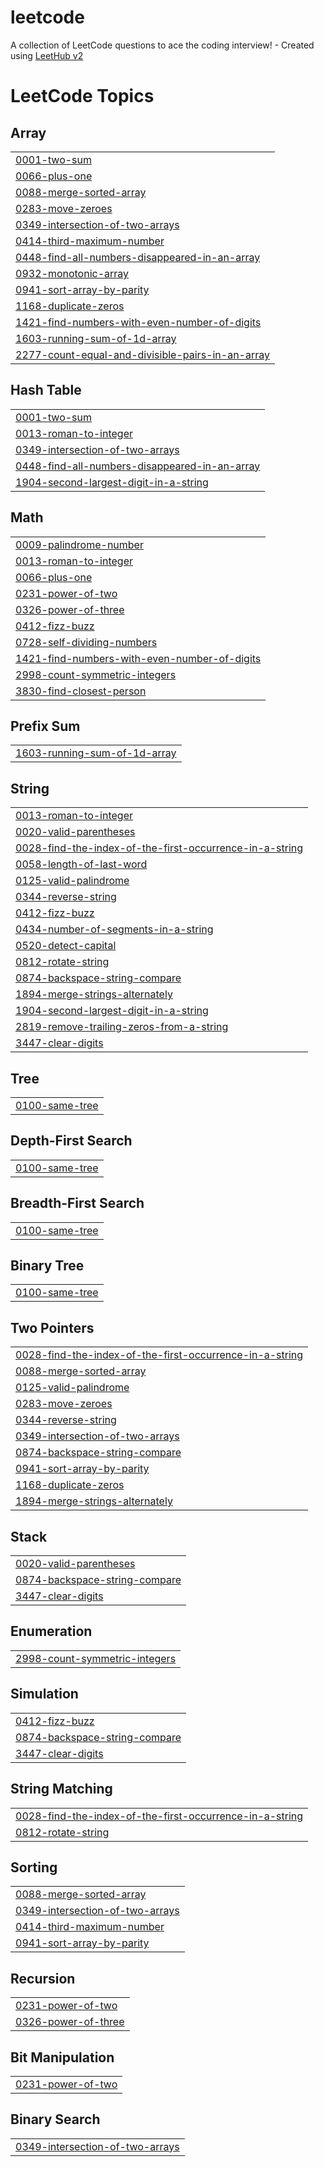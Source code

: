 # leetcode
A collection of LeetCode questions to ace the coding interview! - Created using [LeetHub v2](https://github.com/arunbhardwaj/LeetHub-2.0)

<!---LeetCode Topics Start-->
# LeetCode Topics
## Array
|  |
| ------- |
| [0001-two-sum](https://github.com/rizanep/leetcode/tree/master/0001-two-sum) |
| [0066-plus-one](https://github.com/rizanep/leetcode/tree/master/0066-plus-one) |
| [0088-merge-sorted-array](https://github.com/rizanep/leetcode/tree/master/0088-merge-sorted-array) |
| [0283-move-zeroes](https://github.com/rizanep/leetcode/tree/master/0283-move-zeroes) |
| [0349-intersection-of-two-arrays](https://github.com/rizanep/leetcode/tree/master/0349-intersection-of-two-arrays) |
| [0414-third-maximum-number](https://github.com/rizanep/leetcode/tree/master/0414-third-maximum-number) |
| [0448-find-all-numbers-disappeared-in-an-array](https://github.com/rizanep/leetcode/tree/master/0448-find-all-numbers-disappeared-in-an-array) |
| [0932-monotonic-array](https://github.com/rizanep/leetcode/tree/master/0932-monotonic-array) |
| [0941-sort-array-by-parity](https://github.com/rizanep/leetcode/tree/master/0941-sort-array-by-parity) |
| [1168-duplicate-zeros](https://github.com/rizanep/leetcode/tree/master/1168-duplicate-zeros) |
| [1421-find-numbers-with-even-number-of-digits](https://github.com/rizanep/leetcode/tree/master/1421-find-numbers-with-even-number-of-digits) |
| [1603-running-sum-of-1d-array](https://github.com/rizanep/leetcode/tree/master/1603-running-sum-of-1d-array) |
| [2277-count-equal-and-divisible-pairs-in-an-array](https://github.com/rizanep/leetcode/tree/master/2277-count-equal-and-divisible-pairs-in-an-array) |
## Hash Table
|  |
| ------- |
| [0001-two-sum](https://github.com/rizanep/leetcode/tree/master/0001-two-sum) |
| [0013-roman-to-integer](https://github.com/rizanep/leetcode/tree/master/0013-roman-to-integer) |
| [0349-intersection-of-two-arrays](https://github.com/rizanep/leetcode/tree/master/0349-intersection-of-two-arrays) |
| [0448-find-all-numbers-disappeared-in-an-array](https://github.com/rizanep/leetcode/tree/master/0448-find-all-numbers-disappeared-in-an-array) |
| [1904-second-largest-digit-in-a-string](https://github.com/rizanep/leetcode/tree/master/1904-second-largest-digit-in-a-string) |
## Math
|  |
| ------- |
| [0009-palindrome-number](https://github.com/rizanep/leetcode/tree/master/0009-palindrome-number) |
| [0013-roman-to-integer](https://github.com/rizanep/leetcode/tree/master/0013-roman-to-integer) |
| [0066-plus-one](https://github.com/rizanep/leetcode/tree/master/0066-plus-one) |
| [0231-power-of-two](https://github.com/rizanep/leetcode/tree/master/0231-power-of-two) |
| [0326-power-of-three](https://github.com/rizanep/leetcode/tree/master/0326-power-of-three) |
| [0412-fizz-buzz](https://github.com/rizanep/leetcode/tree/master/0412-fizz-buzz) |
| [0728-self-dividing-numbers](https://github.com/rizanep/leetcode/tree/master/0728-self-dividing-numbers) |
| [1421-find-numbers-with-even-number-of-digits](https://github.com/rizanep/leetcode/tree/master/1421-find-numbers-with-even-number-of-digits) |
| [2998-count-symmetric-integers](https://github.com/rizanep/leetcode/tree/master/2998-count-symmetric-integers) |
| [3830-find-closest-person](https://github.com/rizanep/leetcode/tree/master/3830-find-closest-person) |
## Prefix Sum
|  |
| ------- |
| [1603-running-sum-of-1d-array](https://github.com/rizanep/leetcode/tree/master/1603-running-sum-of-1d-array) |
## String
|  |
| ------- |
| [0013-roman-to-integer](https://github.com/rizanep/leetcode/tree/master/0013-roman-to-integer) |
| [0020-valid-parentheses](https://github.com/rizanep/leetcode/tree/master/0020-valid-parentheses) |
| [0028-find-the-index-of-the-first-occurrence-in-a-string](https://github.com/rizanep/leetcode/tree/master/0028-find-the-index-of-the-first-occurrence-in-a-string) |
| [0058-length-of-last-word](https://github.com/rizanep/leetcode/tree/master/0058-length-of-last-word) |
| [0125-valid-palindrome](https://github.com/rizanep/leetcode/tree/master/0125-valid-palindrome) |
| [0344-reverse-string](https://github.com/rizanep/leetcode/tree/master/0344-reverse-string) |
| [0412-fizz-buzz](https://github.com/rizanep/leetcode/tree/master/0412-fizz-buzz) |
| [0434-number-of-segments-in-a-string](https://github.com/rizanep/leetcode/tree/master/0434-number-of-segments-in-a-string) |
| [0520-detect-capital](https://github.com/rizanep/leetcode/tree/master/0520-detect-capital) |
| [0812-rotate-string](https://github.com/rizanep/leetcode/tree/master/0812-rotate-string) |
| [0874-backspace-string-compare](https://github.com/rizanep/leetcode/tree/master/0874-backspace-string-compare) |
| [1894-merge-strings-alternately](https://github.com/rizanep/leetcode/tree/master/1894-merge-strings-alternately) |
| [1904-second-largest-digit-in-a-string](https://github.com/rizanep/leetcode/tree/master/1904-second-largest-digit-in-a-string) |
| [2819-remove-trailing-zeros-from-a-string](https://github.com/rizanep/leetcode/tree/master/2819-remove-trailing-zeros-from-a-string) |
| [3447-clear-digits](https://github.com/rizanep/leetcode/tree/master/3447-clear-digits) |
## Tree
|  |
| ------- |
| [0100-same-tree](https://github.com/rizanep/leetcode/tree/master/0100-same-tree) |
## Depth-First Search
|  |
| ------- |
| [0100-same-tree](https://github.com/rizanep/leetcode/tree/master/0100-same-tree) |
## Breadth-First Search
|  |
| ------- |
| [0100-same-tree](https://github.com/rizanep/leetcode/tree/master/0100-same-tree) |
## Binary Tree
|  |
| ------- |
| [0100-same-tree](https://github.com/rizanep/leetcode/tree/master/0100-same-tree) |
## Two Pointers
|  |
| ------- |
| [0028-find-the-index-of-the-first-occurrence-in-a-string](https://github.com/rizanep/leetcode/tree/master/0028-find-the-index-of-the-first-occurrence-in-a-string) |
| [0088-merge-sorted-array](https://github.com/rizanep/leetcode/tree/master/0088-merge-sorted-array) |
| [0125-valid-palindrome](https://github.com/rizanep/leetcode/tree/master/0125-valid-palindrome) |
| [0283-move-zeroes](https://github.com/rizanep/leetcode/tree/master/0283-move-zeroes) |
| [0344-reverse-string](https://github.com/rizanep/leetcode/tree/master/0344-reverse-string) |
| [0349-intersection-of-two-arrays](https://github.com/rizanep/leetcode/tree/master/0349-intersection-of-two-arrays) |
| [0874-backspace-string-compare](https://github.com/rizanep/leetcode/tree/master/0874-backspace-string-compare) |
| [0941-sort-array-by-parity](https://github.com/rizanep/leetcode/tree/master/0941-sort-array-by-parity) |
| [1168-duplicate-zeros](https://github.com/rizanep/leetcode/tree/master/1168-duplicate-zeros) |
| [1894-merge-strings-alternately](https://github.com/rizanep/leetcode/tree/master/1894-merge-strings-alternately) |
## Stack
|  |
| ------- |
| [0020-valid-parentheses](https://github.com/rizanep/leetcode/tree/master/0020-valid-parentheses) |
| [0874-backspace-string-compare](https://github.com/rizanep/leetcode/tree/master/0874-backspace-string-compare) |
| [3447-clear-digits](https://github.com/rizanep/leetcode/tree/master/3447-clear-digits) |
## Enumeration
|  |
| ------- |
| [2998-count-symmetric-integers](https://github.com/rizanep/leetcode/tree/master/2998-count-symmetric-integers) |
## Simulation
|  |
| ------- |
| [0412-fizz-buzz](https://github.com/rizanep/leetcode/tree/master/0412-fizz-buzz) |
| [0874-backspace-string-compare](https://github.com/rizanep/leetcode/tree/master/0874-backspace-string-compare) |
| [3447-clear-digits](https://github.com/rizanep/leetcode/tree/master/3447-clear-digits) |
## String Matching
|  |
| ------- |
| [0028-find-the-index-of-the-first-occurrence-in-a-string](https://github.com/rizanep/leetcode/tree/master/0028-find-the-index-of-the-first-occurrence-in-a-string) |
| [0812-rotate-string](https://github.com/rizanep/leetcode/tree/master/0812-rotate-string) |
## Sorting
|  |
| ------- |
| [0088-merge-sorted-array](https://github.com/rizanep/leetcode/tree/master/0088-merge-sorted-array) |
| [0349-intersection-of-two-arrays](https://github.com/rizanep/leetcode/tree/master/0349-intersection-of-two-arrays) |
| [0414-third-maximum-number](https://github.com/rizanep/leetcode/tree/master/0414-third-maximum-number) |
| [0941-sort-array-by-parity](https://github.com/rizanep/leetcode/tree/master/0941-sort-array-by-parity) |
## Recursion
|  |
| ------- |
| [0231-power-of-two](https://github.com/rizanep/leetcode/tree/master/0231-power-of-two) |
| [0326-power-of-three](https://github.com/rizanep/leetcode/tree/master/0326-power-of-three) |
## Bit Manipulation
|  |
| ------- |
| [0231-power-of-two](https://github.com/rizanep/leetcode/tree/master/0231-power-of-two) |
## Binary Search
|  |
| ------- |
| [0349-intersection-of-two-arrays](https://github.com/rizanep/leetcode/tree/master/0349-intersection-of-two-arrays) |
<!---LeetCode Topics End-->